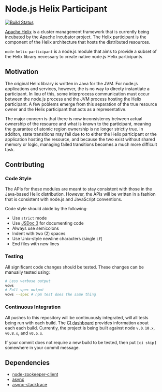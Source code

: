 # Node.js Helix Participant

[![Build
Status](https://travis-ci.org/sudowork/node-helix-participant.png?branch=master)](https://travis-ci.org/sudowork/node-helix-participant)

[Apache Helix](http://helix.incubator.apache.org/) is a cluster management framework that is
currently being incubated by the Apache Incubator project. The Helix participant is the
component of the Helix architecture that hosts the distributed resources.

`node-helix-participant` is a node.js module that aims to provide a subset of the Helix library
necessary to create native node.js Helix participants.

## Motivation

The original Helix library is written in Java for the JVM. For node.js applications and
services, however, the is no way to directy instantiate a participant. In lieu of this, some
interprocess communication must occur between the node.js process and the JVM process hosting the
Helix participant. A few poblems emerge from this separation of the true resource owner and the
Helix participant that acts as a representative.

The major concern is that there is now inconsistency between actual ownership of the resource and
what is known to the participant, meaning the guarantee of atomic region ownership is no longer
strictly true. In additon, state transitions may fail due to to either the Helix participant or the
application hosting the resource, and because the two exist without shared memory or logic, managing
failed transitions becomes a much more difficult task.

## Contributing

### Code Style

The APIs for these modules are meant to stay consistent with those in the Java-based Helix
distribution. However, the APIs will be written in a fashion that is consistent with node.js and
JavaScript conventions.

Code style should abide by the following:

* Use `strict` mode
* Use [JSDoc 3](http://usejsdoc.org/) for documenting code
* Always use semicolons
* Indent with two (2) spaces
* Use Unix-style newline characters (single `LF`)
* End files with new lines

### Testing

All significant code changes should be tested. These changes can be manually tested using:

```bash
# Less verbose output
vows
# Full spec output
vows --spec # npm test does the same thing
```

### Continuous Integration

All pushes to this repository will be continuously integrated, will all tests being run with each
build. The [CI dashboard](https://travis-ci.org/sudowork/node-helix-participant) provides
information about each each build. Currently, the project is being built against node `v.0.10.x`,
`v0.8.x`, and `v0.6.x`.

If your commit does not require a new build to be tested, then put `[ci skip]` somewhere in your
commit message.

## Dependencies

* [node-zookeeper-client](https://github.com/alexguan/node-zookeeper-client)
* [async](https://github.com/caolan/async)
* [async-stacktrace](https://github.com/Pita/async-stacktrace)
